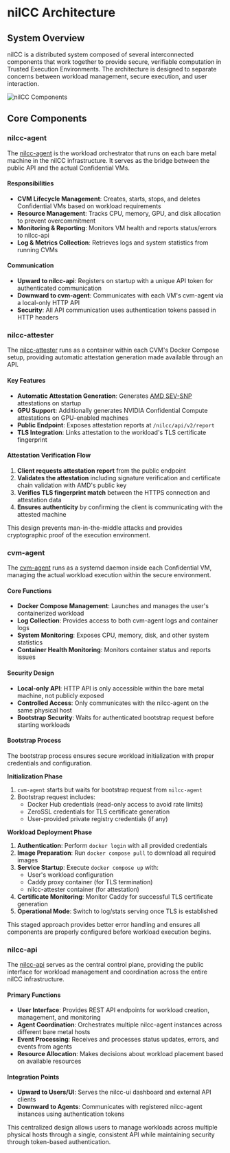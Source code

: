 # nilCC Architecture

## System Overview

nilCC is a distributed system composed of several interconnected components that work together to provide secure, verifiable computation in Trusted Execution Environments. The architecture is designed to separate concerns between workload management, secure execution, and user interaction.

![nilCC Components](/img/nilcc.jpg)

## Core Components

### nilcc-agent

The [nilcc-agent](https://github.com/NillionNetwork/nilcc/tree/main/nilcc-agent) is the workload orchestrator that runs on each bare metal machine in the nilCC infrastructure. It serves as the bridge between the public API and the actual Confidential VMs.

#### Responsibilities

- **CVM Lifecycle Management**: Creates, starts, stops, and deletes Confidential VMs based on workload requirements
- **Resource Management**: Tracks CPU, memory, GPU, and disk allocation to prevent overcommitment
- **Monitoring & Reporting**: Monitors VM health and reports status/errors to nilcc-api
- **Log & Metrics Collection**: Retrieves logs and system statistics from running CVMs

#### Communication

- **Upward to nilcc-api**: Registers on startup with a unique API token for authenticated communication
- **Downward to cvm-agent**: Communicates with each VM's cvm-agent via a local-only HTTP API
- **Security**: All API communication uses authentication tokens passed in HTTP headers

### nilcc-attester

The [nilcc-attester](https://github.com/NillionNetwork/nilcc/tree/main/nilcc-attester) runs as a container within each CVM's Docker Compose setup, providing automatic attestation generation made available through an API.

#### Key Features

- **Automatic Attestation Generation**: Generates [AMD SEV-SNP](https://www.amd.com/en/developer/sev.html) attestations on startup
- **GPU Support**: Additionally generates NVIDIA Confidential Compute attestations on GPU-enabled machines
- **Public Endpoint**: Exposes attestation reports at `/nilcc/api/v2/report`
- **TLS Integration**: Links attestation to the workload's TLS certificate fingerprint

#### Attestation Verification Flow

1. **Client requests attestation report** from the public endpoint
2. **Validates the attestation** including signature verification and certificate chain validation with AMD's public key
3. **Verifies TLS fingerprint match** between the HTTPS connection and attestation data
4. **Ensures authenticity** by confirming the client is communicating with the attested machine

This design prevents man-in-the-middle attacks and provides cryptographic proof of the execution environment.

### cvm-agent

The [cvm-agent](https://github.com/NillionNetwork/nilcc/tree/main/cvm-agent) runs as a systemd daemon inside each Confidential VM, managing the actual workload execution within the secure environment.

#### Core Functions

- **Docker Compose Management**: Launches and manages the user's containerized workload
- **Log Collection**: Provides access to both cvm-agent logs and container logs
- **System Monitoring**: Exposes CPU, memory, disk, and other system statistics
- **Container Health Monitoring**: Monitors container status and reports issues

#### Security Design

- **Local-only API**: HTTP API is only accessible within the bare metal machine, not publicly exposed
- **Controlled Access**: Only communicates with the nilcc-agent on the same physical host
- **Bootstrap Security**: Waits for authenticated bootstrap request before starting workloads

#### Bootstrap Process

The bootstrap process ensures secure workload initialization with proper credentials and configuration.

**Initialization Phase**

1. `cvm-agent` starts but waits for bootstrap request from `nilcc-agent`
2. Bootstrap request includes:
   - Docker Hub credentials (read-only access to avoid rate limits)
   - ZeroSSL credentials for TLS certificate generation
   - User-provided private registry credentials (if any)

**Workload Deployment Phase**

1. **Authentication**: Perform `docker login` with all provided credentials
2. **Image Preparation**: Run `docker compose pull` to download all required images
3. **Service Startup**: Execute `docker compose up` with:
   - User's workload configuration
   - Caddy proxy container (for TLS termination)
   - nilcc-attester container (for attestation)
4. **Certificate Monitoring**: Monitor Caddy for successful TLS certificate generation
5. **Operational Mode**: Switch to log/stats serving once TLS is established

This staged approach provides better error handling and ensures all components are properly configured before workload execution begins.

### nilcc-api

The [nilcc-api](https://github.com/NillionNetwork/nilcc/tree/main/nilcc-api) serves as the central control plane, providing the public interface for workload management and coordination across the entire nilCC infrastructure.

#### Primary Functions

- **User Interface**: Provides REST API endpoints for workload creation, management, and monitoring
- **Agent Coordination**: Orchestrates multiple nilcc-agent instances across different bare metal hosts
- **Event Processing**: Receives and processes status updates, errors, and events from agents
- **Resource Allocation**: Makes decisions about workload placement based on available resources

#### Integration Points

- **Upward to Users/UI**: Serves the nilcc-ui dashboard and external API clients
- **Downward to Agents**: Communicates with registered nilcc-agent instances using authentication tokens

This centralized design allows users to manage workloads across multiple physical hosts through a single, consistent API while maintaining security through token-based authentication.
